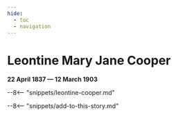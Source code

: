 ```yaml
---
hide:
  - toc
  - navigation  
---
```


# Leontine Mary Jane Cooper 

**22 April 1837 — 12 March 1903**

--8<-- "snippets/leontine-cooper.md"

<!--
![Leontine Mary Jane Cooper](../assets/leontine-cooper.jpg){ width="32%" }
-->

--8<-- "snippets/add-to-this-story.md"